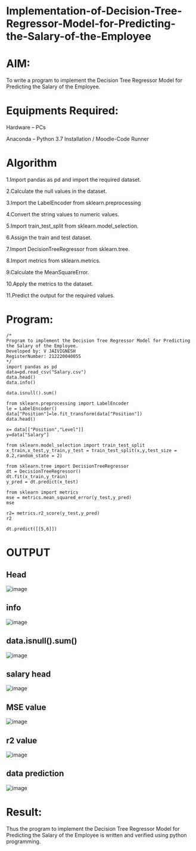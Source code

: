 # Implementation-of-Decision-Tree-Regressor-Model-for-Predicting-the-Salary-of-the-Employee

# AIM:
To write a program to implement the Decision Tree Regressor Model for Predicting the Salary of the Employee.

# Equipments Required:
Hardware – PCs

Anaconda – Python 3.7 Installation / Moodle-Code Runner

# Algorithm
1.Import pandas as pd and import the required dataset.

2.Calculate the null values in the dataset.

3.Import the LabelEncoder from sklearn.preprocessing

4.Convert the string values to numeric values.

5.Import train_test_split from sklearn.model_selection.

6.Assign the train and test dataset.

7.Import DecisionTreeRegressor from sklearn.tree.

8.Import metrics from sklearn.metrics.

9.Calculate the MeanSquareError.

10.Apply the metrics to the dataset.

11.Predict the output for the required values.

# Program:
```
/*
Program to implement the Decision Tree Regressor Model for Predicting the Salary of the Employee.
Developed by: V JAIVIGNESH
RegisterNumber: 212220040055
*/
import pandas as pd
data=pd.read_csv("Salary.csv")
data.head()
data.info()

data.isnull().sum()

from sklearn.preprocessing import LabelEncoder
le = LabelEncoder()
data["Position"]=le.fit_transform(data["Position"])
data.head()

x= data[["Position","Level"]]
y=data["Salary"]

from sklearn.model_selection import train_test_split
x_train,x_test,y_train,y_test = train_test_split(x,y,test_size = 0.2,random_state = 2)

from sklearn.tree import DecisionTreeRegressor
dt = DecisionTreeRegressor()
dt.fit(x_train,y_train)
y_pred = dt.predict(x_test)

from sklearn import metrics
mse = metrics.mean_squared_error(y_test,y_pred)
mse

r2= metrics.r2_score(y_test,y_pred)
r2

dt.predict([[5,6]])
```
# OUTPUT

## Head

![image](https://github.com/neha074/Implementation-of-Decision-Tree-Regressor-Model-for-Predicting-the-Salary-of-the-Employee/assets/113016903/eadc5f91-1476-433a-9b37-9b0350aff9bc)

## info

![image](https://github.com/neha074/Implementation-of-Decision-Tree-Regressor-Model-for-Predicting-the-Salary-of-the-Employee/assets/113016903/5a2a5d1c-fa9a-4add-a780-80a96e3ce3ca)


## data.isnull().sum()

![image](https://github.com/neha074/Implementation-of-Decision-Tree-Regressor-Model-for-Predicting-the-Salary-of-the-Employee/assets/113016903/d5102bfe-6e97-4270-a144-de4df38ecce2)


## salary head

![image](https://github.com/neha074/Implementation-of-Decision-Tree-Regressor-Model-for-Predicting-the-Salary-of-the-Employee/assets/113016903/07312ad9-9f3a-4db9-b43c-f6cb2e3604c4)

## MSE value

![image](https://github.com/neha074/Implementation-of-Decision-Tree-Regressor-Model-for-Predicting-the-Salary-of-the-Employee/assets/113016903/a4c01ae7-a9a1-46cd-b96a-c7a2656f140c)


## r2 value

![image](https://github.com/neha074/Implementation-of-Decision-Tree-Regressor-Model-for-Predicting-the-Salary-of-the-Employee/assets/113016903/2a478209-6dae-4242-b492-e4442688e077)


## data prediction

![image](https://github.com/neha074/Implementation-of-Decision-Tree-Regressor-Model-for-Predicting-the-Salary-of-the-Employee/assets/113016903/312f4f22-7c5d-4686-b836-f904c1a7b7c3)


# Result:

Thus the program to implement the Decision Tree Regressor Model for Predicting the Salary of the Employee is written and verified using python programming.
